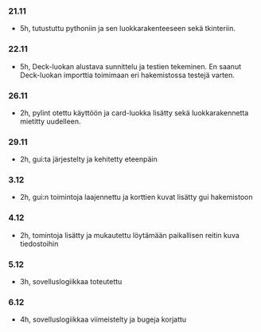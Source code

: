 ### 21.11
- 5h, tutustuttu pythoniin ja sen luokkarakenteeseen sekä tkinteriin.

### 22.11
- 5h, Deck-luokan alustava sunnittelu ja testien tekeminen. En saanut Deck-luokan importtia toimimaan eri hakemistossa testejä varten.

### 26.11
- 2h, pylint otettu käyttöön ja card-luokka lisätty sekä luokkarakennetta mietitty uudelleen.

### 29.11
- 2h, gui:ta järjestelty ja kehitetty eteenpäin

### 3.12
- 2h, gui:n toimintoja laajennettu ja korttien kuvat lisätty gui hakemistoon

### 4.12
- 2h, tomintoja lisätty ja mukautettu löytämään paikallisen reitin kuva tiedostoihin 

### 5.12
- 3h, sovelluslogiikkaa toteutettu

### 6.12
- 4h, sovelluslogiikkaa viimeistelty ja bugeja korjattu
